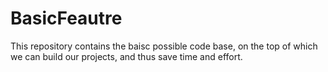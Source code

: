 # BasicFeautre
This repository contains the baisc possible code base, on the top of which we can build our projects, and thus save time and effort.
